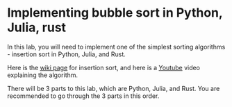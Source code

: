 # Implementing bubble sort in Python, Julia, rust

In this lab, you will need to implement one of the simplest sorting algorithms - insertion sort in Python, Julia, and Rust.

Here is the [wiki page](https://en.wikipedia.org/wiki/Insertion_sort) for insertion sort, and here is a [Youtube](https://www.youtube.com/watch?v=JU767SDMDvA) video explaining the algorithm.

There will be 3 parts to this lab, which are Python, Julia, and Rust. You are recommended to go through the 3 parts in this order.
